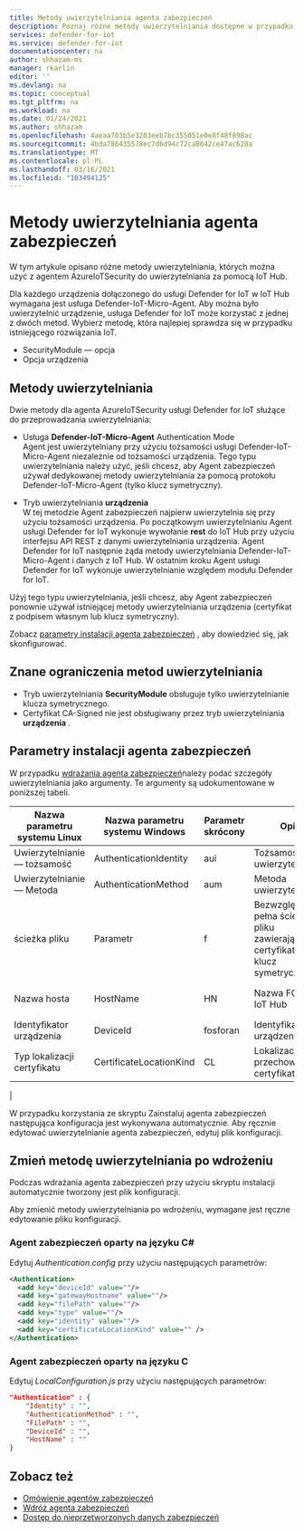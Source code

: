 ```yaml
---
title: Metody uwierzytelniania agenta zabezpieczeń
description: Poznaj różne metody uwierzytelniania dostępne w przypadku korzystania z usługi Defender for IoT.
services: defender-for-iot
ms.service: defender-for-iot
documentationcenter: na
author: shhazam-ms
manager: rkarlin
editor: ''
ms.devlang: na
ms.topic: conceptual
ms.tgt_pltfrm: na
ms.workload: na
ms.date: 01/24/2021
ms.author: shhazam
ms.openlocfilehash: 4aeaa703b5e3203eeb7bc355051e0e8f48f898ac
ms.sourcegitcommit: 4bda786435578ec7d6d94c72ca8642ce47ac628a
ms.translationtype: MT
ms.contentlocale: pl-PL
ms.lasthandoff: 03/16/2021
ms.locfileid: "103494125"
---
```

# <a name="security-agent-authentication-methods"></a>Metody uwierzytelniania agenta zabezpieczeń

W tym artykule opisano różne metody uwierzytelniania, których można użyć z agentem AzureIoTSecurity do uwierzytelniania za pomocą IoT Hub.

Dla każdego urządzenia dołączonego do usługi Defender for IoT w IoT Hub wymagana jest usługa Defender-IoT-Micro-Agent. Aby można było uwierzytelnić urządzenie, usługa Defender for IoT może korzystać z jednej z dwóch metod. Wybierz metodę, która najlepiej sprawdza się w przypadku istniejącego rozwiązania IoT.

- SecurityModule — opcja
- Opcja urządzenia

## <a name="authentication-methods"></a>Metody uwierzytelniania

Dwie metody dla agenta AzureIoTSecurity usługi Defender for IoT służące do przeprowadzania uwierzytelniania:

- Usługa **Defender-IoT-Micro-Agent** Authentication Mode<br>
Agent jest uwierzytelniany przy użyciu tożsamości usługi Defender-IoT-Micro-Agent niezależnie od tożsamości urządzenia.
Tego typu uwierzytelniania należy użyć, jeśli chcesz, aby Agent zabezpieczeń używał dedykowanej metody uwierzytelniania za pomocą protokołu Defender-IoT-Micro-Agent (tylko klucz symetryczny).

- Tryb uwierzytelniania **urządzenia**<br>
W tej metodzie Agent zabezpieczeń najpierw uwierzytelnia się przy użyciu tożsamości urządzenia. Po początkowym uwierzytelnianiu Agent usługi Defender for IoT wykonuje wywołanie **rest** do IoT Hub przy użyciu interfejsu API REST z danymi uwierzytelniania urządzenia. Agent Defender for IoT następnie żąda metody uwierzytelniania Defender-IoT-Micro-Agent i danych z IoT Hub. W ostatnim kroku Agent usługi Defender for IoT wykonuje uwierzytelnianie względem modułu Defender for IoT.

Użyj tego typu uwierzytelniania, jeśli chcesz, aby Agent zabezpieczeń ponownie używał istniejącej metody uwierzytelniania urządzenia (certyfikat z podpisem własnym lub klucz symetryczny).

Zobacz [parametry instalacji agenta zabezpieczeń](#security-agent-installation-parameters) , aby dowiedzieć się, jak skonfigurować.

## <a name="authentication-methods-known-limitations"></a>Znane ograniczenia metod uwierzytelniania

- Tryb uwierzytelniania **SecurityModule** obsługuje tylko uwierzytelnianie klucza symetrycznego.
- Certyfikat CA-Signed nie jest obsługiwany przez tryb uwierzytelniania **urządzenia** .

## <a name="security-agent-installation-parameters"></a>Parametry instalacji agenta zabezpieczeń

W przypadku [wdrażania agenta zabezpieczeń](how-to-deploy-agent.md)należy podać szczegóły uwierzytelniania jako argumenty.
Te argumenty są udokumentowane w poniższej tabeli.

|Nazwa parametru systemu Linux | Nazwa parametru systemu Windows | Parametr skrócony |Opis|Opcje|
|---------------------|---------------|---------|---------------|---------------|
|Uwierzytelnianie — tożsamość|AuthenticationIdentity|aui|Tożsamość uwierzytelniania| **SecurityModule** lub **urządzenie**|
|Uwierzytelnianie — Metoda|AuthenticationMethod|aum|Metoda uwierzytelniania|**SymmetricKey** lub **SelfSignedCertificate**|
|ścieżka pliku|Parametr|f|Bezwzględna pełna ścieżka pliku zawierającego certyfikat lub klucz symetryczny| |
|Nazwa hosta|HostName|HN|Nazwa FQDN IoT Hub|Przykład: ContosoIotHub.azure-devices.net|
|Identyfikator urządzenia|DeviceId|fosforan|Identyfikator urządzenia|Przykład: MyDevice1|
|Typ lokalizacji certyfikatu|CertificateLocationKind|CL|Lokalizacja przechowywania certyfikatów|**Plik_lokalny** lub **Store**|
|

W przypadku korzystania ze skryptu Zainstaluj agenta zabezpieczeń następująca konfiguracja jest wykonywana automatycznie. Aby ręcznie edytować uwierzytelnianie agenta zabezpieczeń, edytuj plik konfiguracji.

## <a name="change-authentication-method-after-deployment"></a>Zmień metodę uwierzytelniania po wdrożeniu

Podczas wdrażania agenta zabezpieczeń przy użyciu skryptu instalacji automatycznie tworzony jest plik konfiguracji.

Aby zmienić metody uwierzytelniania po wdrożeniu, wymagane jest ręczne edytowanie pliku konfiguracji.

### <a name="c-based-security-agent"></a>Agent zabezpieczeń oparty na języku C#

Edytuj _Authentication.config_ przy użyciu następujących parametrów:

```xml
<Authentication>
  <add key="deviceId" value=""/>
  <add key="gatewayHostname" value=""/>
  <add key="filePath" value=""/>
  <add key="type" value=""/>
  <add key="identity" value=""/>
  <add key="certificateLocationKind" value="" />
</Authentication>
```

### <a name="c-based-security-agent"></a>Agent zabezpieczeń oparty na języku C

Edytuj _LocalConfiguration.js_ przy użyciu następujących parametrów:

```json
"Authentication" : {
    "Identity" : "",
    "AuthenticationMethod" : "",
    "FilePath" : "",
    "DeviceId" : "",
    "HostName" : ""
}
```

## <a name="see-also"></a>Zobacz też

- [Omówienie agentów zabezpieczeń](security-agent-architecture.md)
- [Wdróż agenta zabezpieczeń](how-to-deploy-agent.md)
- [Dostęp do nieprzetworzonych danych zabezpieczeń](how-to-security-data-access.md)
